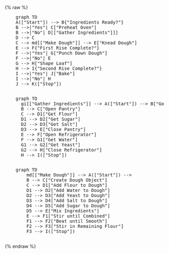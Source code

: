 


{% raw %} 

  <pre class="mermaid">
    graph TD
    A(["Start"]) --> B{"Ingredients Ready?"}
    B -->|"Yes"| C["Preheat Oven"]
    B -->|"No"| D[["Gather Ingredients"]]]
    D --> C
    C --> md[["Make Dough"]] --> E["Knead Dough"]
    E --> F{"First Rise Complete?"}
    F -->|"Yes"| G["Punch Down Dough"]
    F -->|"No"| E
    G --> H["Shape Loaf"]
    H --> I{"Second Rise Complete?"}
    I -->|"Yes"| J["Bake"]
    I -->|"No"| H
    J --> K(["Stop"])
  </pre>  
  
  <pre class="mermaid">
    graph TD
      gi[["Gather Ingredients"]] --> A(["Start"]) --> B["Go to Kitchen"]
      B --> C["Open Pantry"]
      C --> D1["Get Flour"]
      D1 --> D2["Get Sugar"]
      D2 --> D3["Get Salt"]
      D3 --> E["Close Pantry"]
      E --> F["Open Refrigerator"]
      F --> G1["Get Water"]
      G1 --> G2["Get Yeast"]
      G2 --> H["Close Refrigerator"]
      H --> I(["Stop"])
      </pre>  

  <pre class="mermaid">
    graph TD
        md[["Make Dough"]] --> A(["Start"]) -->
        B --> C["Create Dough Object"]
        C --> D1["Add Flour to Dough"]
        D1 --> D2["Add Water to Dough"]
        D2 --> D3["Add Yeast to Dough"]
        D3 --> D4["Add Salt to Dough"]
        D4 --> D5["Add Sugar to Dough"]
        D5 --> E["Mix Ingredients"]
        E --> F1["Stir until Combined"]
        F1 --> F2["Beat until Smooth"]
        F2 --> F3["Stir in Remaining Flour"]
        F3 --> I(["Stop"])
      </pre>  
{% endraw %}
